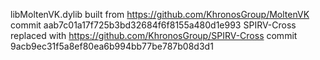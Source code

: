 libMoltenVK.dylib built from https://github.com/KhronosGroup/MoltenVK commit aab7c01a17f725b3bd32684f6f8155a480d1e993
SPIRV-Cross replaced with https://github.com/KhronosGroup/SPIRV-Cross commit 9acb9ec31f5a8ef80ea6b994bb77be787b08d3d1
